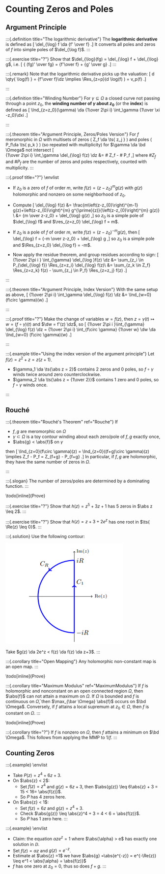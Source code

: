 # Counting Zeros and Poles

## Argument Principle



:::{.definition title="The logarithmic derivative"}
The **logarithmic derivative** is defined as 
\[
\del_{\log} f \da {f' \over f}
.\]
It converts all poles and zeros of $f$ into simple poles of $\del_{\log f}$.
:::

:::{.exercise title="?"}
Show that $\del_{\log}(fg) = \del_{\log} f + \del_{\log} g$, i.e. 
\[
{ (fg)' \over fg} = {f'\over f} + {g' \over g}
.\]
:::


:::{.remark}
Note that the logarithmic derivative picks up the valuation:
\[
d \qty{ \log(f) } = {f'\over f}\dz  \implies \Res_{z=p}(d \log(f) ) = v_p(f)
.\]

:::

:::{.definition title="Winding Number"}
For $\gamma \subseteq \Omega$ a closed curve not passing through a point $z_0$, the **winding number of $\gamma$ about $z_0$** (or the **index**) is defined as
\[
\Ind_{z=z_0}(\gamma) \da {1\over 2\pi i} \int_\gamma {1\over \xi -z_0}\dxi
.\]

:::

:::{.theorem title="Argument Principle, Zeros/Poles Version"}
For $f$ meromorphic in $\Omega$ with multisets of zeros \( Z_f \da \ts{ z_j } \) and poles \( P_f\da \ts{ p_k } \) (so repeated with multiplicity) 
for $\gamma \da \bd \Omega$ not intersect
\[  
{1\over 2\pi i} \int_\gamma \del_{\log} f(z) \dz
&= \# Z_f - \# P_f
,\]
where $\# Z_f$ and $\# P_f$ are the number of zeros and poles respectively, counted with multiplicity.
:::

:::{.proof title="?"}
\envlist

- If $z_0$ is a zero of $f$ of order $m$, write $f(z) = (z-z_0)^m g(z)$ with $g(z)$ holomorphic and nonzero on some neighborhood of $z_0$.
- Compute
\[
\del_{\log} f(z)
&=
\frac{m\left(z-z_{0}\right)^{m-1} g(z)+\left(z-z_{0}\right)^{m} g^{\prime}(z)}{\left(z-z_{0}\right)^{m} g(z)} \\
&= {m \over z-z_0} + \del_{\log} g(z)
,\]
so $z_0$ is a simple pole of $\del_{\log} f$ and $\res_{z=z_0} \del_{\log} f = m$.

- If $z_0$ is a pole of $f$ of order $m$, write $f(z) = (z-z_0)^{-m} g(z)$, then
\[
\del_{\log} f = {-m \over z-z_0} + \del_{\log} g
,\]
  so $z_0$ is a simple pole and $\Res_{z=z_0} \del_{\log f} = -m$.

- Now apply the residue theorem, and group residues according to sign:
\[
{1\over 2\pi i } \int_{\gamma} \del_{\log }f(z) \dz 
&= \sum_{z_i \in P_{\del_{\log} f}} \Res_{z=z_i} \del_{\log} f(z)\\
&= \sum_{z_k \in Z_f} \Res_{z=z_k} f(z) - \sum_{z_j \in P_f} \Res_{z=z_j} f(z)
.\]

:::

:::{.theorem title="Argument Principle, Index Version"}
With the same setup as above, 
\[
{1\over 2\pi i} \int_\gamma \del_{\log} f(z) \dz
&= \Ind_{w=0}(f\circ \gamma)(w)
.\]


:::

:::{.proof title="?"}
Make the change of variables $w = f(z)$, then $z=\gamma(t) \mapsto w = (f\circ \gamma)(t)$ and $\dw = f'(z) \dz$, so
\[
{1\over 2\pi i }\int_{\gamma} \del_{\log} f(z) \dz 
= {1\over 2\pi i} \int_{f\circ \gamma} {1\over w} \dw \da \Ind_{w=0} (f\circ \gamma)(w)
.\]


:::


:::{.example title="Using the index version of the argument principle"}
Let $f(z) = z^2 + z = z(z+1)$.

- $\gamma_1 \da \ts{\abs z = 2}$ contains 2 zeros and 0 poles, so $f\circ \gamma$ winds twice around zero counterclockwise.
- $\gamma_2 \da \ts{\abs z = {1\over 2}}$ contains 1 zero and 0 poles, so $f\circ \gamma$ winds once.

:::

## Rouché 

:::{.theorem title="Rouché's Theorem" ref="Rouche"}
If

- $f, g$ are meromorphic on $\Omega$
- $\gamma \subset \Omega$ is a toy contour winding about each zero/pole of $f, g$ exactly once,
- $\abs{g} < \abs{f}$ on $\gamma$

then
\[
\Ind_{z=0}(f\circ \gamma)(z) = \Ind_{z=0}((f+g)\circ \gamma)(z) \implies Z_f - P_f = Z_{f+g} - P_{f+g}
.\]
In particular, if $f, g$ are holomorphic, they have the same number of zeros in $\Omega$.

:::

:::{.slogan}
The number of zeros/poles are determined by a dominating function.
:::

\todo[inline]{Prove}


:::{.exercise title="?"}
Show that $h(z) =z^5 + 3z + 1$ has 5 zeros in $\abs z \leq 2$.
:::


:::{.exercise title="?"}
Show that $h(z) = z + 3 + 2e^z$ has one root in $\ts{ \Re(z) \leq 0}$.
:::


:::{.solution}
Use the following contour:


![](figures/2021-07-29_20-39-31.png)

Take $g(z) \da 2e^z < f(z) \da f(z) \da z+3$.
:::



:::{.corollary title="Open Mapping"}
Any holomorphic non-constant map is an open map.
:::

\todo[inline]{Prove}

:::{.corollary title="Maximum Modulus" ref="MaximumModulus"}
If $f$ is holomorphic and nonconstant on an open connected region $\Omega$, then $\abs{f}$ can not attain a maximum on $\Omega$.
If $\Omega$ is bounded and $f$ is continuous on $\bar \Omega$, then $\max_{\bar \Omega} \abs{f}$ occurs on $\bd \Omega$.
Conversely, if $f$ attains a local supremum at $z_0 \in \Omega$, then $f$ is constant on $\Omega$.
:::

\todo[inline]{Prove}

:::{.corollary title="?"}
If $f$ is nonzero on $\Omega$, then $f$ attains a minimum on $\bd \Omega$.
This follows from applying the MMP to $1/f$.
:::

## Counting Zeros 

:::{.example}
\envlist

- Take $P(z) = z^4 + 6z + 3$.
- On $\abs{z} < 2$:
  - Set $f(z) = z^4$ and $g(z) = 6z + 3$, then $\abs{g(z)} \leq 6\abs{z} + 3 = 15 < 16= \abs{f(z)}$.
  - So $P$ has 4 zeros here.
- On $\abs{z} < 1$:
  - Set $f(z) = 6z$ and $g(z) = z^4 + 3$.
  - Check $\abs{g(z)} \leq \abs{z}^4 + 3 = 4 < 6 = \abs{f(z)}$.
  - So $P$ has 1 zero here.
:::

:::{.example}
\envlist 

- Claim: the equation $\alpha z e^z = 1$ where $\abs{\alpha} > e$ has exactly one solution in $\DD$.
- Set $f(z) = \alpha z$ and $g(z) = e^{-z}$.
- Estimate at $\abs{z} =1$ we have $\abs{g} =\abs{e^{-z}} = e^{-\Re(z)} \leq e^1 < \abs{\alpha} = \abs{f(z)}$
- $f$ has one zero at $z_0 = 0$, thus so does $f+g$.
:::

